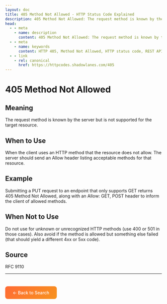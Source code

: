```yaml
---
layout: doc
title: 405 Method Not Allowed - HTTP Status Code Explained
description: 405 Method Not Allowed: The request method is known by the server but is not supported for the target resource....
head:
  - - meta
    - name: description
      content: 405 Method Not Allowed: The request method is known by the server but is not supported for the target resource....
  - - meta
    - name: keywords
      content: HTTP 405, Method Not Allowed, HTTP status code, REST API, web development
  - - link
    - rel: canonical
      href: https://httpcodes.shadowlanes.com/405
---
```


<script setup>
const structuredData = {
  "@context": "https://schema.org",
  "@type": "TechArticle",
  "headline": "405 Method Not Allowed - HTTP Status Code",
  "description": "The request method is known by the server but is not supported for the target resource.",
  "url": "https://httpcodes.shadowlanes.com/405",
  "keywords": "HTTP 405, Method Not Allowed, HTTP status code",
  "articleBody": "The request method is known by the server but is not supported for the target resource. When the client uses an HTTP method that the resource does not allow. The server should send an Allow header listing acceptable methods for that resource.",
  "publisher": {
    "@type": "Organization",
    "name": "HTTP Codes Explainer"
  }
}
</script>

<script type="application/ld+json" v-html="JSON.stringify(structuredData)"></script>

# 405 Method Not Allowed

## Meaning

The request method is known by the server but is not supported for the target resource.

## When to Use

When the client uses an HTTP method that the resource does not allow. The server should send an Allow header listing acceptable methods for that resource.

## Example

Submitting a PUT request to an endpoint that only supports GET returns 405 Method Not Allowed, along with an Allow: GET, POST header to inform the client of allowed methods.

## When Not to Use

Do not use for unknown or unrecognized HTTP methods (use 400 or 501 in those cases). Also avoid if the method is allowed but something else failed (that should yield a different 4xx or 5xx code).

## Source

RFC 9110

---

<div style="margin-top: 40px;">
  <a href="/" style="display: inline-block; padding: 12px 24px; background: linear-gradient(135deg, #ff6b35, #f7931e); color: white; text-decoration: none; border-radius: 8px; font-weight: 500;">← Back to Search</a>
</div>
